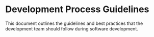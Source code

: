 # Development Process Guidelines
This document outlines the guidelines and best practices that the development team should follow during software development.
